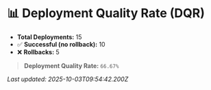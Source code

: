 
# 📊 Deployment Quality Rate (DQR)

- **Total Deployments:** 15
- ✅ **Successful (no rollback):** 10
- ❌ **Rollbacks:** 5

> **Deployment Quality Rate:** `66.67%`

_Last updated: 2025-10-03T09:54:42.200Z_
